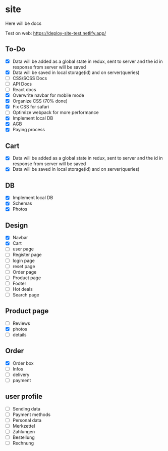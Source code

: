 # site
Here will be docs

Test on web: https://deploy-site-test.netlify.app/

## To-Do
- [x] Data will be added as a global state in redux, sent to server and the id in response from server will be saved
- [x] Data will be saved in local storage(id) and on server(queries)
- [ ] CSS/SCSS Docs
- [ ] API Docs
- [ ] React docs
- [x] Overwrite navbar for mobile mode
- [x] Organize CSS (70% done)
- [x] Fix CSS for safari
- [ ] Optimize webpack for more performance
- [x] Implement local DB
- [x] AGB
- [x] Paying process

## Cart
- [x] Data will be added as a global state in redux, sent to server and the id in response from server will be saved
- [x] Data will be saved in local storage(id) and on server(queries)

## DB
- [x] Implement local DB
- [x] Schemas
- [x] Photos

## Design
- [x] Navbar
- [x] Cart
- [ ] user page
- [ ] Register page
- [ ] login page
- [ ] reset page
- [ ] Order page
- [ ] Product page
- [ ] Footer
- [ ] Hot deals
- [ ] Search page

## Product page
- [ ] Reviews
- [x] photos
- [ ] details

## Order
- [x] Order box
- [ ] Infos
- [ ] delivery
- [ ] payment

## user profile
- [ ] Sending data
- [ ] Payment methods
- [ ] Personal data
- [ ] Merkzettel
- [ ] Zahlungen
- [ ] Bestellung
- [ ] Rechnung